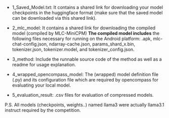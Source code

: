 
- 1_Saved_Model.txt: It contains a shared link for downloading your model checkpoints in the huggingface format (make sure that the saved model can be downloaded via this shared link).

- 2_mlc_model: It contains a shared link for downloading the compiled model (compiled by MLC-MiniCPM) **The compiled model includes** the following files necessary for running on the Android platform: .apk, mlc-chat-config.json, ndarray-cache.json, params_shard_x.bin, tokenizer.json, tokenizer.model, and tokenizer_config.json.

- 3_method: Include the runnable source code of the method as well as a readme for usage explanation.

- 4_wrapped_opencompass_model: The (wrapped) model definition file (.py) and its configuration file which are required by opencompass for evaluating your local model. 

- 5_evaluation_result: .csv files for evaluation of compressed models.

P.S. All models (checkpoints, weights..) named llama3 were actually llama3.1 instruct required by the competition.
